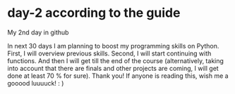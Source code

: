 # day-2 according to the guide
My 2nd day in github

In next 30 days I am planning to boost my programming skills on Python. First, I will overview previous skills. Second, I will start continuing with functions. And then I will get till the end of the course (alternatively, taking into account that there are finals and other projects are coming, I will get done at least 70 % for sure). Thank you! If anyone is reading this, wish me a gooood luuuuck! : )
